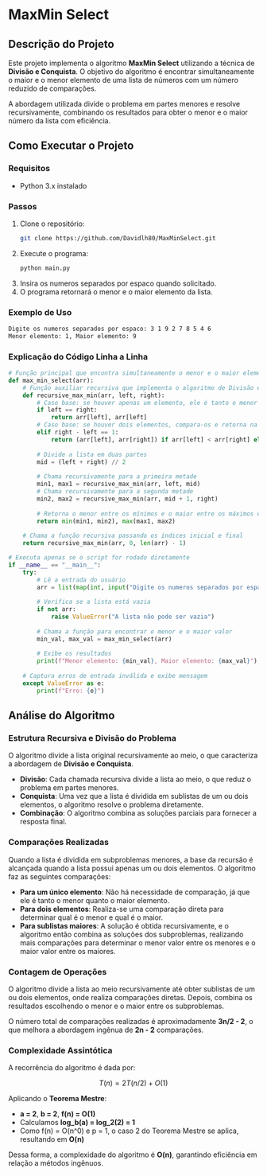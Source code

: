 # MaxMin Select

## Descrição do Projeto
Este projeto implementa o algoritmo **MaxMin Select** utilizando a técnica de **Divisão e Conquista**. O objetivo do algoritmo é encontrar simultaneamente o maior e o menor elemento de uma lista de números com um número reduzido de comparações.

A abordagem utilizada divide o problema em partes menores e resolve recursivamente, combinando os resultados para obter o menor e o maior número da lista com eficiência.

## Como Executar o Projeto
### Requisitos
- Python 3.x instalado

### Passos
1. Clone o repositório:
   ```sh
   git clone https://github.com/Davidlh80/MaxMinSelect.git
   ```
2. Execute o programa:
   ```sh
   python main.py
   ```
3. Insira os numeros separados por espaco quando solicitado.
4. O programa retornará o menor e o maior elemento da lista.

### Exemplo de Uso
```sh
Digite os numeros separados por espaco: 3 1 9 2 7 8 5 4 6
Menor elemento: 1, Maior elemento: 9
```

### Explicação do Código Linha a Linha
```python
# Função principal que encontra simultaneamente o menor e o maior elemento de um array
def max_min_select(arr):
    # Função auxiliar recursiva que implementa o algoritmo de Divisão e Conquista
    def recursive_max_min(arr, left, right):
        # Caso base: se houver apenas um elemento, ele é tanto o menor quanto o maior
        if left == right: 
            return arr[left], arr[left]
        # Caso base: se houver dois elementos, compara-os e retorna na ordem correta
        elif right - left == 1: 
            return (arr[left], arr[right]) if arr[left] < arr[right] else (arr[right], arr[left])
        
        # Divide a lista em duas partes
        mid = (left + right) // 2  
        
        # Chama recursivamente para a primeira metade
        min1, max1 = recursive_max_min(arr, left, mid)
        # Chama recursivamente para a segunda metade
        min2, max2 = recursive_max_min(arr, mid + 1, right)
        
        # Retorna o menor entre os mínimos e o maior entre os máximos encontrados
        return min(min1, min2), max(max1, max2) 
    
    # Chama a função recursiva passando os índices inicial e final
    return recursive_max_min(arr, 0, len(arr) - 1)

# Executa apenas se o script for rodado diretamente
if __name__ == "__main__":
    try:
        # Lê a entrada do usuário
        arr = list(map(int, input("Digite os numeros separados por espaco: ").split()))
        
        # Verifica se a lista está vazia
        if not arr:
            raise ValueError("A lista não pode ser vazia")
        
        # Chama a função para encontrar o menor e o maior valor
        min_val, max_val = max_min_select(arr)
        
        # Exibe os resultados
        print(f"Menor elemento: {min_val}, Maior elemento: {max_val}")
    
    # Captura erros de entrada inválida e exibe mensagem
    except ValueError as e:
        print(f"Erro: {e}")

```

## Análise do Algoritmo

### Estrutura Recursiva e Divisão do Problema

O algoritmo divide a lista original recursivamente ao meio, o que caracteriza a abordagem de **Divisão e Conquista**.

- **Divisão**: Cada chamada recursiva divide a lista ao meio, o que reduz o problema em partes menores.
- **Conquista**: Uma vez que a lista é dividida em sublistas de um ou dois elementos, o algoritmo resolve o problema diretamente.
- **Combinação**: O algoritmo combina as soluções parciais para fornecer a resposta final.

### Comparações Realizadas

Quando a lista é dividida em subproblemas menores, a base da recursão é alcançada quando a lista possui apenas um ou dois elementos. O algoritmo faz as seguintes comparações:

- **Para um único elemento**: Não há necessidade de comparação, já que ele é tanto o menor quanto o maior elemento.
- **Para dois elementos**: Realiza-se uma comparação direta para determinar qual é o menor e qual é o maior.
- **Para sublistas maiores**: A solução é obtida recursivamente, e o algoritmo então combina as soluções dos subproblemas, realizando mais comparações para determinar o menor valor entre os menores e o maior valor entre os maiores.

### Contagem de Operações
O algoritmo divide a lista ao meio recursivamente até obter sublistas de um ou dois elementos, onde realiza comparações diretas. Depois, combina os resultados escolhendo o menor e o maior entre os subproblemas.

O número total de comparações realizadas é aproximadamente **3n/2 - 2**, o que melhora a abordagem ingênua de **2n - 2** comparações.

### Complexidade Assintótica
A recorrência do algoritmo é dada por:
```math
T(n) = 2T(n/2) + O(1)
```

Aplicando o **Teorema Mestre**:
- **a = 2**, **b = 2**, **f(n) = O(1)**
- Calculamos **log_b(a) = log_2(2) = 1**
- Como f(n) = O(n^0) e p = 1, o caso 2 do Teorema Mestre se aplica, resultando em **O(n)**

Dessa forma, a complexidade do algoritmo é **O(n)**, garantindo eficiência em relação a métodos ingênuos.
